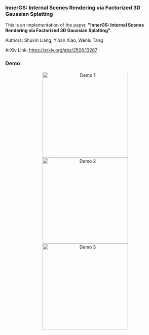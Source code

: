 ### **InnerGS: Internal Scenes Rendering via Factorized 3D Gaussian Splatting**

This is an implementation of the paper, **"InnerGS: Internal Scenes Rendering via Factorized 3D Gaussian Splatting"**. 

Authors: Shuxin Liang, Yihan Xiao, Wenlu Tang

ArXiv Link: https://arxiv.org/abs/2508.13287

### Demo

<div align="center">
  <img src="asset/demo1.gif" width="270" alt="Demo 1">
  <img src="asset/demo2.gif" width="270" alt="Demo 2">
  <img src="asset/demo3.gif" width="270" alt="Demo 3">
</div>
